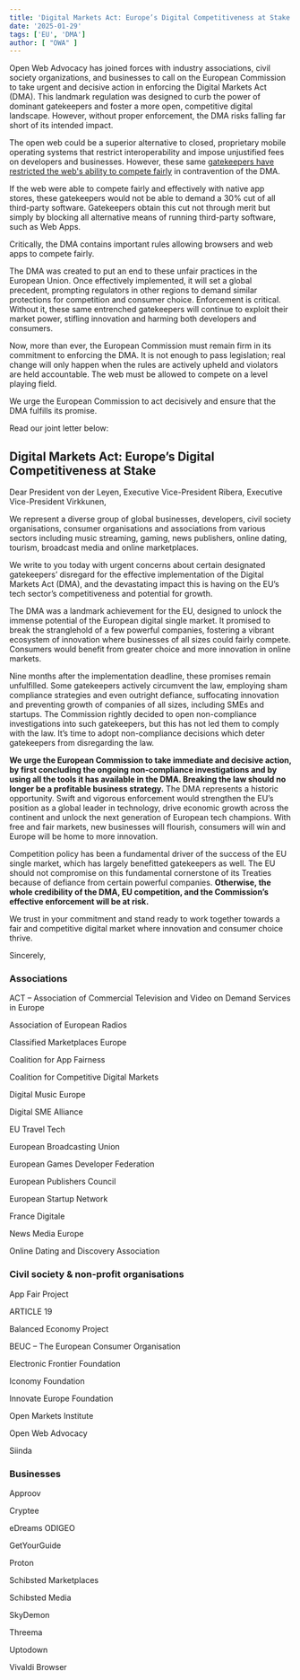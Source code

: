 ```yaml
---
title: 'Digital Markets Act: Europe’s Digital Competitiveness at Stake'
date: '2025-01-29'
tags: ['EU', 'DMA']
author: [ "OWA" ]
---
```


Open Web Advocacy has joined forces with industry associations, civil society organizations, and businesses to call on the European Commission to take urgent and decisive action in enforcing the Digital Markets Act (DMA). This landmark regulation was designed to curb the power of dominant gatekeepers and foster a more open, competitive digital landscape. However, without proper enforcement, the DMA risks falling far short of its intended impact.

The open web could be a superior alternative to closed, proprietary mobile operating systems that restrict interoperability and impose unjustified fees on developers and businesses. However, these same [gatekeepers have restricted the web's ability to compete fairly](/blog/owa-2024-review/#anti-competitive-issues-to-be-fixed) in contravention of the DMA.

If the web were able to compete fairly and effectively with native app stores, these gatekeepers would not be able to demand a 30% cut of all third-party software. Gatekeepers obtain this cut not through merit but simply by blocking all alternative means of running third-party software, such as Web Apps.

Critically, the DMA contains important rules allowing browsers and web apps to compete fairly.

The DMA was created to put an end to these unfair practices in the European Union. Once effectively implemented, it will set a global precedent, prompting regulators in other regions to demand similar protections for competition and consumer choice. Enforcement is critical. Without it, these same entrenched gatekeepers will continue to exploit their market power, stifling innovation and harming both developers and consumers.

Now, more than ever, the European Commission must remain firm in its commitment to enforcing the DMA. It is not enough to pass legislation; real change will only happen when the rules are actively upheld and violators are held accountable. The web must be allowed to compete on a level playing field.

We urge the European Commission to act decisively and ensure that the DMA fulfills its promise.

Read our joint letter below:

## Digital Markets Act: Europe’s Digital Competitiveness at Stake

Dear President von der Leyen, Executive Vice-President Ribera, Executive Vice-President Virkkunen,

We represent a diverse group of global businesses, developers, civil society organisations, consumer organisations and associations from various sectors including music streaming, gaming, news publishers, online dating, tourism, broadcast media and online marketplaces.

We write to you today with urgent concerns about certain designated gatekeepers’ disregard for the effective implementation of the Digital Markets Act (DMA), and the devastating impact this is having on the EU’s tech sector’s competitiveness and potential for growth.

The DMA was a landmark achievement for the EU, designed to unlock the immense potential of the European digital single market. It promised to break the stranglehold of a few powerful companies, fostering a vibrant ecosystem of innovation where businesses of all sizes could fairly compete. Consumers would benefit from greater choice and more innovation in online markets.

Nine months after the implementation deadline, these promises remain unfulfilled. Some gatekeepers actively circumvent the law, employing sham compliance strategies and even outright defiance, suffocating innovation and preventing growth of companies of all sizes, including SMEs and startups. The Commission rightly decided to open non-compliance investigations into such gatekeepers, but this has not led them to comply with the law. It’s time to adopt non-compliance decisions which deter gatekeepers from disregarding the law.

**We urge the European Commission to take immediate and decisive action, by first concluding the ongoing non-compliance investigations and by using all the tools it has available in the DMA. Breaking the law should no longer be a profitable business strategy.** The DMA represents a historic opportunity. Swift and vigorous enforcement would strengthen the EU’s position as a global leader in technology, drive economic growth across the continent and unlock the next generation of European tech champions. With free and fair markets, new businesses will flourish, consumers will win and Europe will be home to more innovation.

Competition policy has been a fundamental driver of the success of the EU single market, which has largely benefitted gatekeepers as well. The EU should not compromise on this fundamental cornerstone of its Treaties because of defiance from certain powerful companies. **Otherwise, the whole credibility of the DMA, EU competition, and the Commission’s effective enforcement will be at risk.**

We trust in your commitment and stand ready to work together towards a fair and competitive digital market where innovation and consumer choice thrive.

Sincerely,

### Associations

ACT – Association of Commercial Television and Video on Demand Services in Europe

Association of European Radios

Classified Marketplaces Europe

Coalition for App Fairness

Coalition for Competitive Digital Markets

Digital Music Europe

Digital SME Alliance

EU Travel Tech

European Broadcasting Union

European Games Developer Federation

European Publishers Council

European Startup Network

France Digitale

News Media Europe

Online Dating and Discovery Association

### Civil society & non-profit organisations

App Fair Project

ARTICLE 19

Balanced Economy Project

BEUC – The European Consumer Organisation

Electronic Frontier Foundation

Iconomy Foundation

Innovate Europe Foundation

Open Markets Institute

Open Web Advocacy

Siinda

### Businesses

Approov

Cryptee

eDreams ODIGEO

GetYourGuide

Proton

Schibsted Marketplaces

Schibsted Media

SkyDemon

Threema

Uptodown

Vivaldi Browser